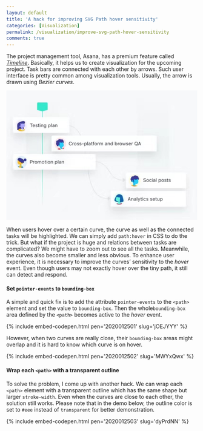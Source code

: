 ```yaml
---
layout: default
title: 'A hack for improving SVG Path hover sensitivity'
categories: [Visualization]
permalink: /visualization/improve-svg-path-hover-sensitivity
comments: true
---
```


The project management tool, Asana, has a premium feature called *[Timeline](https://asana.com/product/timeline)*. Basically, it helps us to create visualization for the upcoming project. Task bars are connected with each other by arrows. Such user interface is pretty common among visualization tools. Usually, the arrow is drawn using *Bezier curves*.   

![improve-path-hover-sensitivity.jpeg](/assets/2020/20200125.jpeg)

When users hover over a certain curve, the curve as well as the connected tasks will be highlighted. We can simply add `path:hover` in CSS to do the trick. But what if the project is huge and relations between tasks are complicated? We might have to zoom out to see all the tasks. Meanwhile, the curves also become smaller and less obvious. To enhance user experience, it is necessary to improve the curves’ sensitivity to the *hover* event. Even though users may not exactly hover over the tiny path, it still can detect and respond.    

#### Set `pointer-events` to `bounding-box`

A simple and quick fix is to add the attribute `pointer-events` to the `<path>` element and set the value to `bounding-box`. Then the whole`bounding-box` area defined by the `<path>` becomes active to the *hover* event.   

{% include embed-codepen.html pen='2020012501' slug='jOEJYYY' %}

However, when two curves are really close, their `bounding-box` areas might overlap and it is hard to know which curve is on hover.   

{% include embed-codepen.html pen='2020012502' slug='MWYxQwx' %}

#### Wrap each `<path>` with a transparent outline

To solve the problem, I come up with another hack. We can wrap each `<path>` element with a transparent outline which has the same shape but larger `stroke-width`. Even when the curves are close to each other, the solution still works. Please note that in the demo below, the outline color is set to `#eee` instead of `transparent` for better demonstration.   

{% include embed-codepen.html pen='2020012503' slug='dyPrdNN' %}